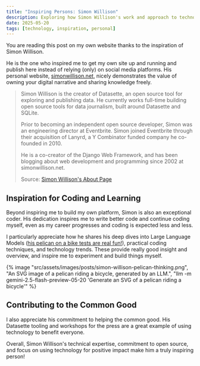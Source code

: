```yaml
---
title: "Inspiring Persons: Simon Willison"
description: Exploring how Simon Willison's work and approach to technology and society inspired me to build my own website and continue coding.
date: 2025-05-20
tags: [technology, inspiration, personal]
---
```


You are reading this post on my own website thanks to the inspiration of Simon Willison.

He is the one who inspired me to get my own site up and running and publish here instead of relying (only) on social media platforms. His personal website, [simonwillison.net](https://simonwillison.net/), nicely demonstrates the value of owning your digital narrative and sharing knowledge freely.

>Simon Willison is the creator of Datasette, an open source tool for exploring and publishing data. He currently works full-time building open source tools for data journalism, built around Datasette and SQLite.
>
>Prior to becoming an independent open source developer, Simon was an engineering director at Eventbrite. Simon joined Eventbrite through their acquisition of Lanyrd, a Y Combinator funded company he co-founded in 2010.
>
>He is a co-creator of the Django Web Framework, and has been blogging about web development and programming since 2002 at simonwillison.net.
>
>Source: [Simon Willison's About Page](https://simonwillison.net/about/)

## Inspiration for Coding and Learning

Beyond inspiring me to build my own platform, Simon is also an exceptional coder. His dedication inspires me to write better code and continue coding myself, even as my career progresses and coding is expected less and less.

I particularly appreciate how he shares his deep dives into Large Language Models ([his pelican on a bike tests are real fun!](https://simonwillison.net/tags/pelican-riding-a-bicycle/)), practical coding techniques, and technology trends. These provide really good insight and overview, and inspire me to experiment and build things myself.

{% image "src/assets/images/posts/simon-willison-pelican-thinking.png", "An SVG image of a pelican riding a bicycle, generated by an LLM.", "llm -m gemini-2.5-flash-preview-05-20 'Generate an SVG of a pelican riding a bicycle'" %}

## Contributing to the Common Good

I also appreciate his commitment to helping the common good. His Datasette tooling and workshops for the press are a great example of using technology to benefit everyone.

Overall, Simon Willison's technical expertise, commitment to open source, and focus on using technology for positive impact make him a truly inspiring person!
